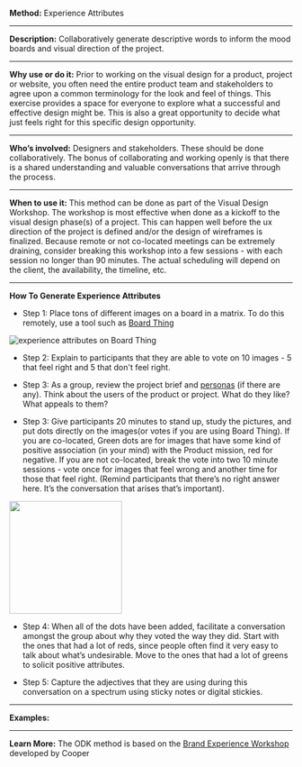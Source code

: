 
**Method:** Experience Attributes

---

**Description:** Collaboratively generate descriptive words to inform the mood boards and visual direction of the project.


---

**Why use or do it:**  Prior to working on the visual design for a product, project or website, you often need the entire product team and stakeholders to agree upon a common terminology for the look and feel of things. This exercise provides a space for everyone to explore what a successful and effective design might be. This is also a great opportunity to decide what just feels right for this specific design opportunity.

---

**Who’s involved:** Designers and stakeholders. These should be done collaboratively. The bonus of collaborating and working openly is that there is a shared understanding and valuable conversations that arrive through the process.


---

**When to use it:** This method can be done as part of the Visual Design Workshop. The workshop is most effective when done as a kickoff to the visual design phase(s) of a project. This can happen well before the ux direction of the project is defined and/or the design of wireframes is finalized. Because remote or not co-located meetings can be extremely draining, consider breaking this workshop into a few sessions - with each session no longer than 90 minutes. The actual scheduling will depend on the client, the availability, the timeline, etc.

---

**How To Generate Experience Attributes**

* Step 1: Place tons of different images on a board in a matrix. To do this remotely, use a tool such as [Board Thing](http://boardthing.com/)

![experience attributes on Board Thing](https://github.com/bocoup/opendesignkit/blob/master/wiki/images/ea-1.png)


* Step 2: Explain to participants that they are able to vote on 10 images - 5 that feel right and 5 that don't feel right.

* Step 3: As a group, review the project brief and [personas](https://github.com/bocoup/opendesignkit/blob/master/wiki/Personas.md) (if there are any). Think about the users of the product or project. What do they like? What appeals to them?
* Step 3: Give participants 20 minutes to stand up, study the pictures, and put dots directly on the images(or votes if you are using Board Thing). If you are co-located, Green dots are for images that have some kind of positive association (in your mind) with the Product mission, red for negative. If you are not co-located, break the vote into two 10 minute sessions - vote once for images that feel wrong and another time for those that feel right.  (Remind participants that there’s no right answer here. It’s the conversation that arises that’s important).


<img src="https://github.com/bocoup/opendesignkit/blob/master/wiki/images/ea-2.png" width="200"/>

* Step 4: When all of the dots have been added, facilitate a conversation amongst the group about why they voted the way they did. Start with the ones that had a lot of reds, since people often find it very easy to talk about what’s undesirable. Move to the ones that had a lot of greens to solicit positive attributes.

* Step 5: Capture the adjectives that they are using during this conversation on a spectrum using sticky notes or digital stickies.



---

**Examples:**

---
**Learn More:**
The ODK method is based on the [Brand Experience Workshop](http://www.cooper.com/journal/2015/3/the-experience-workshop-a-cooper-primer) developed by Cooper
